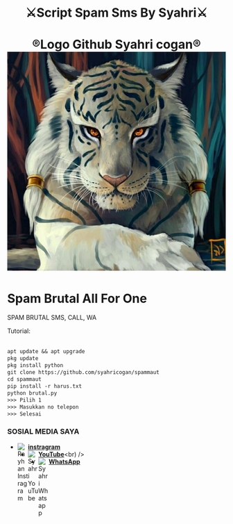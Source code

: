 
<h1 align="center">
    ⚔️Script Spam Sms By Syahri⚔️
</h1>
<h1 align="center">
  ®️Logo Github Syahri cogan®️

<img src="https://github.com/syahricogan/spam/blob/main/Logo_Syahri-Z75.png" />
</h1>
<h1 align="center">




# Spam Brutal All For One
SPAM BRUTAL SMS, CALL, WA

Tutorial:
<pre><code>
apt update && apt upgrade
pkg update
pkg install python
git clone https://github.com/syahricogan/spammaut
cd spammaut
pip install -r harus.txt
python brutal.py
>>> Pilih 1
>>> Masukkan no telepon
>>> Selesai
</code></pre>

### SOSIAL MEDIA SAYA
* [<img alt="Rayhan Instragram" align="left" width="24px" src="https://cdn.jsdelivr.net/npm/simple-icons@v3/icons/github.svg" /> <b>instragram</b>](https://www.instragram.com/nsrstory)<br />
* [<img alt="Syahri YouTube" align="left" width="24px" src="https://cdn.jsdelivr.net/npm/simple-icons@v3/icons/youtube.svg" /> <b>YouTube</b>](https://youtube.com/channel/UCgfk8w2Bge9NXFDMGrhTd7g)<br) />
* [<img alt="Syahri Whatsapp" align="left" width="24px" src="https://cdn.jsdelivr.net/npm/simple-icons@v3/icons/whatsapp.svg" /> <b>WhatsApp</b>](https://wa.me/6285893123964?text=Asalamualaikum+Bang)<br />
